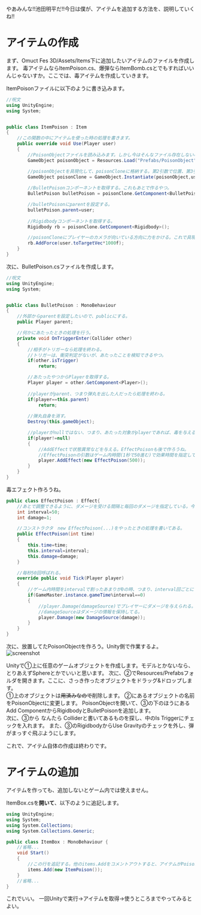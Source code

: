 やあみんな!!池田明平だ!!今日は僕が、アイテムを追加する方法を、説明していくね!!
# アイテムの作成
まず、Omuct Fes 3D/Assets/Items下に追加したいアイテムのファイルを作成します。
毒アイテムならItemPoison.cs、爆弾ならItemBomb.csとでもすればいいんじゃないすか。ここでは、毒アイテムを作成していきます。

ItemPoisonファイルに以下のように書き込みます。
```c#:ItemPoison.cs
//呪文
using UnityEngine;
using System;


public class ItemPoison : Item
{
    //この関数の中にアイテムを使った時の処理を書きます。
    public override void Use(Player user)
    {
        //PoisonObjectファイルを読み込みます。しかし今はそんなファイル存在しないのであとで作ります。
        GameObject poisonObject = Resources.Load("Prefabs/PoisonObject") as GameObject;

        //poisonObjectを具現化して、poisonCloneに格納する。第2引数で位置、第3引数で向きを指定する。
        GameObject poisonClone = GameObject.Instantiate(poisonObject,user.transform.position,Quaternion.identity);
        
        //BulletPoisonコンポーネントを取得する。これもあとで作るやつ。
        BulletPoison bulletPoison = poisonClone.GetComponent<BulletPoison>();

        //bulletPoisonにparentを設定する。
        bulletPoison.parent=user;
        
        //Rigidbodyコンポーネントを取得する。
        Rigidbody rb = poisonClone.GetComponent<Rigidbody>();

        //poisonCloneにプレイヤーのカメラが向いている方向に力をかける。これで具現化した弾が飛んでいく。
        rb.AddForce(user.toTargetVec*1000f);
    }
}
```
次に、BulletPoison.csファイルを作成します。
```c#:BulletPoison.cs
//呪文
using UnityEngine;
using System;


public class BulletPoison : MonoBehaviour
{
    //外部からparentを設定したいので、publicにする。
    public Player parent;

    //何かにあたったときの処理を行う。
    private void OnTriggerEnter(Collider other)
    {
        //相手がトリガーなら処理を終わる。
        //トリガーは、衝突判定がないが、あたったことを検知できるやつ。
        if(other.isTrigger)
            return;

        //あたったやつからPlayerを取得する。
        Player player = other.GetComponent<Player>();
        
        //playerがparent、つまり弾丸を出した人だったら処理を終わる。
        if(player==this.parent)
            return;
        
        //弾丸自身を消す。
        Destroy(this.gameObject);

        //playerがnullではない、つまり、あたった対象がplayerであれば、毒を与える。
        if(player!=null)
        {
            //AddEffectで状態異常などを与える。EffectPoisonも後で作ろうね。
            //EffectPoisonの引数はゲーム内時間(1秒で50進む)で効果時間を指定している。これは10秒。
            player.AddEffect(new EffectPoison(500));
        }
    }
}
```

毒エフェクト作ろうね。
```c#:EffectPoison.cs
public class EffectPoison : Effect{
    //あとで調整できるように、ダメージを受ける間隔と毎回のダメージを指定している。今回は1damage/sec * 10sec = 10damage
    int interval=50;
    int damage=1;

    //コンストラクタ　new EffectPoison(...)をやったときの処理を書いてある。
    public EffectPoison(int time)
    {
        this.time=time;
        this.interval=interval;
        this.damage=damage;
    }

    //毎秒50回呼ばれる。
    override public void Tick(Player player)
    {
        //ゲーム内時間をintervalで割ったあまりが0の時、つまり、interval回ごとにプレイヤーにダメージを与える。
        if(GameMaster.instance.gameTime%interval==0)
        {
            //player.Damage(damageSource)でプレイヤーにダメージを与えられる。
            //damageSourceはダメージの情報を保持してる。
            player.Damage(new DamageSource(damage));
        }
    }
}
```

次に、放置してたPoisonObjectを作ろう。Unity側で作業するよ。
![screenshot](https://user-images.githubusercontent.com/91947939/195354373-4f32d62d-1692-4cfb-8bdf-741afb82a492.png)

Unityで①上に任意のゲームオブジェクトを作成します。モデルとかないなら、とりあえずSphereとかでいいと思います。
次に、②でResources/Prefabsフォルダを開きます。ここに、さっき作ったオブジェクトをドラッグ&ドロップします。  
①上のオブジェクトは~~用済みなので~~削除します。
②にあるオブジェクトの名前をPoisonObjectに変更します。
PoisonObjectを開いて、③の下のほうにあるAdd ComponentからRigidbodyとBulletPoisonを追加します。  
次に、③から なんたら Colliderと書いてあるものを探し、中のIs Triggerにチェックを入れます。
また、③のRigidbodyからUse Gravityのチェックを外し、弾がまっすぐ飛ぶようにします。

これで、アイテム自体の作成は終わりです。
# アイテムの追加
アイテムを作っても、追加しないとゲーム内では使えません。

ItemBox.csを**開いて**、以下のように追記します。

```C#:ItemBox.cs
using UnityEngine;
using System;
using System.Collections;
using System.Collections.Generic;

public class ItemBox : MonoBehaviour {
    //省略...
    void Start()
    {
        //この行を追記する。他のitems.Addをコメントアウトすると、アイテムがPoisonのみになる。テストする際などはそれでやればよい。
        items.Add(new ItemPoison());
    }
    //省略...
}
```

これでいい。
一回Unityで実行->アイテムを取得->使うところまでやってみるとよい。
